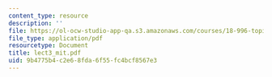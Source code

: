 ```yaml
---
content_type: resource
description: ''
file: https://ol-ocw-studio-app-qa.s3.amazonaws.com/courses/18-996-topics-in-theoretical-computer-science-internet-research-problems-spring-2002/9b4775b4c2e68fda6f55fc4bcf8567e3_lect3_mit.pdf
file_type: application/pdf
resourcetype: Document
title: lect3_mit.pdf
uid: 9b4775b4-c2e6-8fda-6f55-fc4bcf8567e3
---
```

